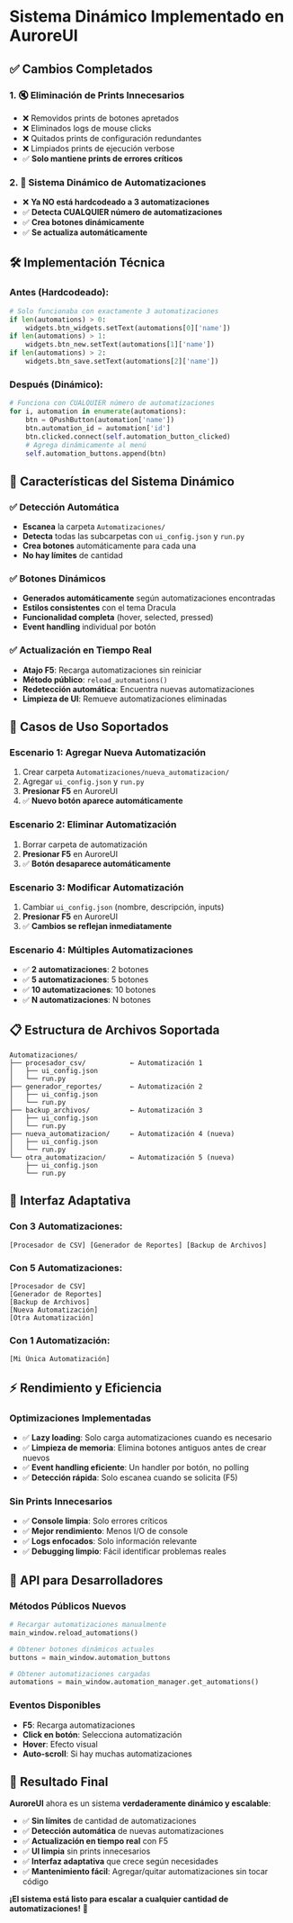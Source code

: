 # Sistema Dinámico Implementado en AuroreUI

## ✅ **Cambios Completados**

### **1. 🔇 Eliminación de Prints Innecesarios**
- ❌ Removidos prints de botones apretados
- ❌ Eliminados logs de mouse clicks
- ❌ Quitados prints de configuración redundantes
- ❌ Limpiados prints de ejecución verbose
- ✅ **Solo mantiene prints de errores críticos**

### **2. 🔄 Sistema Dinámico de Automatizaciones**
- ❌ **Ya NO está hardcodeado a 3 automatizaciones**
- ✅ **Detecta CUALQUIER número de automatizaciones**
- ✅ **Crea botones dinámicamente**
- ✅ **Se actualiza automáticamente**

## 🛠 **Implementación Técnica**

### **Antes (Hardcodeado):**
```python
# Solo funcionaba con exactamente 3 automatizaciones
if len(automations) > 0:
    widgets.btn_widgets.setText(automations[0]['name'])
if len(automations) > 1:
    widgets.btn_new.setText(automations[1]['name'])
if len(automations) > 2:
    widgets.btn_save.setText(automations[2]['name'])
```

### **Después (Dinámico):**
```python
# Funciona con CUALQUIER número de automatizaciones
for i, automation in enumerate(automations):
    btn = QPushButton(automation['name'])
    btn.automation_id = automation['id']
    btn.clicked.connect(self.automation_button_clicked)
    # Agrega dinámicamente al menú
    self.automation_buttons.append(btn)
```

## 🎯 **Características del Sistema Dinámico**

### **✅ Detección Automática**
- **Escanea** la carpeta `Automatizaciones/`
- **Detecta** todas las subcarpetas con `ui_config.json` y `run.py`
- **Crea botones** automáticamente para cada una
- **No hay límites** de cantidad

### **✅ Botones Dinámicos**
- **Generados automáticamente** según automatizaciones encontradas
- **Estilos consistentes** con el tema Dracula
- **Funcionalidad completa** (hover, selected, pressed)
- **Event handling** individual por botón

### **✅ Actualización en Tiempo Real**
- **Atajo F5**: Recarga automatizaciones sin reiniciar
- **Método público**: `reload_automations()`
- **Redetección automática**: Encuentra nuevas automatizaciones
- **Limpieza de UI**: Remueve automatizaciones eliminadas

## 🚀 **Casos de Uso Soportados**

### **Escenario 1: Agregar Nueva Automatización**
1. Crear carpeta `Automatizaciones/nueva_automatizacion/`
2. Agregar `ui_config.json` y `run.py`
3. **Presionar F5** en AuroreUI
4. ✅ **Nuevo botón aparece automáticamente**

### **Escenario 2: Eliminar Automatización**
1. Borrar carpeta de automatización
2. **Presionar F5** en AuroreUI  
3. ✅ **Botón desaparece automáticamente**

### **Escenario 3: Modificar Automatización**
1. Cambiar `ui_config.json` (nombre, descripción, inputs)
2. **Presionar F5** en AuroreUI
3. ✅ **Cambios se reflejan inmediatamente**

### **Escenario 4: Múltiples Automatizaciones**
- ✅ **2 automatizaciones**: 2 botones
- ✅ **5 automatizaciones**: 5 botones  
- ✅ **10 automatizaciones**: 10 botones
- ✅ **N automatizaciones**: N botones

## 📋 **Estructura de Archivos Soportada**

```
Automatizaciones/
├── procesador_csv/           ← Automatización 1
│   ├── ui_config.json
│   └── run.py
├── generador_reportes/       ← Automatización 2  
│   ├── ui_config.json
│   └── run.py
├── backup_archivos/          ← Automatización 3
│   ├── ui_config.json
│   └── run.py
├── nueva_automatizacion/     ← Automatización 4 (nueva)
│   ├── ui_config.json
│   └── run.py
└── otra_automatizacion/      ← Automatización 5 (nueva)
    ├── ui_config.json
    └── run.py
```

## 🎨 **Interfaz Adaptativa**

### **Con 3 Automatizaciones:**
```
[Procesador de CSV] [Generador de Reportes] [Backup de Archivos]
```

### **Con 5 Automatizaciones:**
```
[Procesador de CSV] 
[Generador de Reportes] 
[Backup de Archivos]
[Nueva Automatización]
[Otra Automatización]
```

### **Con 1 Automatización:**
```
[Mi Única Automatización]
```

## ⚡ **Rendimiento y Eficiencia**

### **Optimizaciones Implementadas**
- ✅ **Lazy loading**: Solo carga automatizaciones cuando es necesario
- ✅ **Limpieza de memoria**: Elimina botones antiguos antes de crear nuevos
- ✅ **Event handling eficiente**: Un handler por botón, no polling
- ✅ **Detección rápida**: Solo escanea cuando se solicita (F5)

### **Sin Prints Innecesarios**
- ✅ **Console limpia**: Solo errores críticos
- ✅ **Mejor rendimiento**: Menos I/O de console
- ✅ **Logs enfocados**: Solo información relevante
- ✅ **Debugging limpio**: Fácil identificar problemas reales

## 🔧 **API para Desarrolladores**

### **Métodos Públicos Nuevos**
```python
# Recargar automatizaciones manualmente
main_window.reload_automations()

# Obtener botones dinámicos actuales  
buttons = main_window.automation_buttons

# Obtener automatizaciones cargadas
automations = main_window.automation_manager.get_automations()
```

### **Eventos Disponibles**
- **F5**: Recarga automatizaciones
- **Click en botón**: Selecciona automatización
- **Hover**: Efecto visual
- **Auto-scroll**: Si hay muchas automatizaciones

## 🎉 **Resultado Final**

**AuroreUI** ahora es un sistema **verdaderamente dinámico y escalable**:

- ✅ **Sin límites** de cantidad de automatizaciones
- ✅ **Detección automática** de nuevas automatizaciones  
- ✅ **Actualización en tiempo real** con F5
- ✅ **UI limpia** sin prints innecesarios
- ✅ **Interfaz adaptativa** que crece según necesidades
- ✅ **Mantenimiento fácil**: Agregar/quitar automatizaciones sin tocar código

**¡El sistema está listo para escalar a cualquier cantidad de automatizaciones!** 🚀